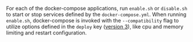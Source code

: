 For each of the docker-compose applications, run `enable.sh` or `disable.sh` to start or stop services defined by the `docker-compose.yml`. When running `enable.sh`, docker-compose is invoked with the `--compatibility` flag to utilize options defined in the `deploy` key ([version 3](https://docs.docker.com/compose/compose-file/)), like cpu and memory limiting and restart configuration.
